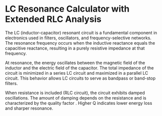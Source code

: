 # LC Resonance Calculator with Extended RLC Analysis

The LC (inductor-capacitor) resonant circuit is a fundamental component in electronics used in filters, oscillators, and frequency-selective networks. The resonance frequency occurs when the inductive reactance equals the capacitive reactance, resulting in a purely resistive impedance at that frequency.

At resonance, the energy oscillates between the magnetic field of the inductor and the electric field of the capacitor. The total impedance of the circuit is minimized in a series LC circuit and maximized in a parallel LC circuit. This behavior allows LC circuits to serve as bandpass or band-stop filters.

When resistance is included (RLC circuit), the circuit exhibits damped oscillations. The amount of damping depends on the resistance and is characterized by the quality factor 
. Higher Q indicates lower energy loss and sharper resonance.
